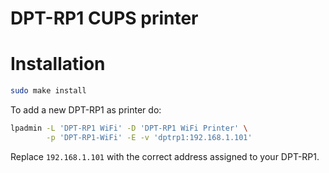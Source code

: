 # DPT-RP1 CUPS printer


# Installation

```bash
sudo make install
```

To add a new DPT-RP1 as printer do:

```bash
lpadmin -L 'DPT-RP1 WiFi' -D 'DPT-RP1 WiFi Printer' \
		-p 'DPT-RP1-WiFi' -E -v 'dptrp1:192.168.1.101'
```

Replace `192.168.1.101` with the correct address assigned to your DPT-RP1.

